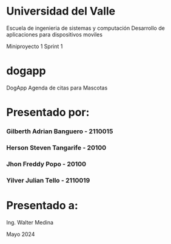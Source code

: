 # Universidad del Valle
  Escuela de ingenieria de sistemas y computación
  Desarrollo de aplicaciones para dispositivos moviles
  
Miniproyecto 1 
Sprint 1
# dogapp
 DogApp  Agenda de citas para Mascotas

# Presentado por:
 ### Gilberth Adrian Banguero - 2110015 
 ### Herson Steven Tangarife - 20100 
 ### Jhon Freddy Popo - 20100 
 ### Yilver Julian Tello - 2110019

# Presentado a:
 Ing. Walter Medina 

Mayo 2024
